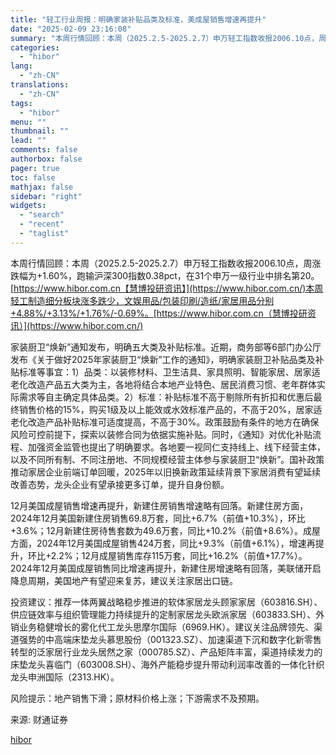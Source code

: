 ```yaml
---
title: "轻工行业周报：明确家装补贴品类及标准，美成屋销售增速再提升"
date: "2025-02-09 23:16:08"
summary: "本周行情回顾：本周（2025.2.5-2025.2.7）申万轻工指数收报2006.10点，周涨..."
categories:
  - "hibor"
lang:
  - "zh-CN"
translations:
  - "zh-CN"
tags:
  - "hibor"
menu: ""
thumbnail: ""
lead: ""
comments: false
authorbox: false
pager: true
toc: false
mathjax: false
sidebar: "right"
widgets:
  - "search"
  - "recent"
  - "taglist"
---
```


本周行情回顾：本周（2025.2.5-2025.2.7）申万轻工指数收报2006.10点，周涨跌幅为+1.60%，跑输沪深300指数0.38pct，在31个申万一级行业中排名第20。[https://www.hibor.com.cn【慧博投研资讯】](https://www.hibor.com.cn/)本周轻工制造细分板块涨多跌少，文娱用品/包装印刷/造纸/家居用品分别+4.88%/+3.13%/+1.76%/-0.69%。[https://www.hibor.com.cn（慧博投研资讯）](https://www.hibor.com.cn/)

家装厨卫“焕新”通知发布，明确五大类及补贴标准。近期，商务部等6部门办公厅发布《关于做好2025年家装厨卫“焕新”工作的通知》，明确家装厨卫补贴品类及补贴标准等事宜：1）品类：以装修材料、卫生洁具、家具照明、智能家居、居家适老化改造产品五大类为主，各地将结合本地产业特色、居民消费习惯、老年群体实际需求等自主确定具体品类。2）标准：补贴标准不高于剔除所有折扣和优惠后最终销售价格的15%，购买1级及以上能效或水效标准产品的，不高于20%，居家适老化改造产品补贴标准可适度提高，不高于30%。政策鼓励有条件的地方在确保风险可控前提下，探索以装修合同为依据实施补贴。同时，《通知》对优化补贴流程、加强资金监管也提出了明确要求。各地要一视同仁支持线上、线下经营主体，以及不同所有制、不同注册地、不同规模经营主体参与家装厨卫“焕新”。国补政策推动家居企业前端订单回暖，2025年以旧换新政策延续背景下家居消费有望延续改善态势，龙头企业有望承接更多订单，提升自身份额。

12月美国成屋销售增速再提升，新建住房销售增速略有回落。新建住房方面，2024年12月美国新建住房销售69.8万套，同比+6.7%（前值+10.3%），环比+3.6%；12月新建住房待售套数为49.6万套，同比+10.2%（前值+8.6%）。成屋方面，2024年12月美国成屋销售424万套，同比+9.3%（前值+6.1%），增速再提升，环比+2.2%；12月成屋销售库存115万套，同比+16.2%（前值+17.7%）。2024年12月美国成屋销售同比增速再提升，新建住房增速略有回落，美联储开启降息周期，美国地产有望迎来复苏，建议关注家居出口链。

投资建议：推荐一体两翼战略稳步推进的软体家居龙头顾家家居（603816.SH）、供应链效率与组织管理能力持续提升的定制家居龙头欧派家居（603833.SH）、外销业务稳健增长的雾化代工龙头思摩尔国际（6969.HK）。建议关注品牌领先、渠道强势的中高端床垫龙头慕思股份（001323.SZ）、加速渠道下沉和数字化新零售转型的泛家居行业龙头居然之家（000785.SZ）、产品矩阵丰富，渠道持续发力的床垫龙头喜临门（603008.SH）、海外产能稳步提升带动利润率改善的一体化针织龙头申洲国际（2313.HK）。

风险提示：地产销售下滑；原材料价格上涨；下游需求不及预期。

来源: 财通证券

[hibor](https://www.hibor.com.cn/data/88ea41df9e4479f05461e427d38bda07.html)
